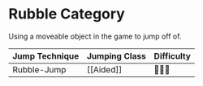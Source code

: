 # Rubble Category
Using a moveable object in the game to jump off of. 

Jump Technique | Jumping Class | Difficulty
------------ | ------------ | ------------
Rubble-Jump | [[Aided]] | 🌟🌟🌟